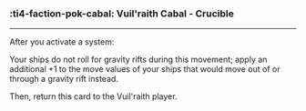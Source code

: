 ### :ti4-faction-pok-cabal: __Vuil'raith Cabal - Crucible__

---
After you activate a system:

Your ships do not roll for gravity rifts during this movement; apply an additional +1 to the move values of your ships that would move out of or through a gravity rift instead.

Then, return this card to the Vuil'raith player. 